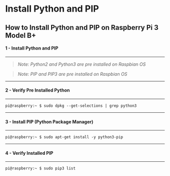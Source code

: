 # Install Python and PIP

## How to Install Python and PIP on Raspberry Pi 3 Model B+

#### 1 - Install Python and PIP
---
> _Note: Python2 and Python3 are pre installed on Raspbian OS_

> _Note: PIP and PIP3 are pre installed on Raspbian OS_

---
#### 2 - Verify Pre Installed Python
---
```console
pi@raspberry:~ $ sudo dpkg --get-selections | grep python3
```

---
#### 3 - Install PIP (Python Package Manager)
---

```console
pi@raspberry:~ $ sudo apt-get install -y python3-pip
```

---
#### 4 - Verify Installed PIP
---

```console
pi@raspberry:~ $ sudo pip3 list
```
 
